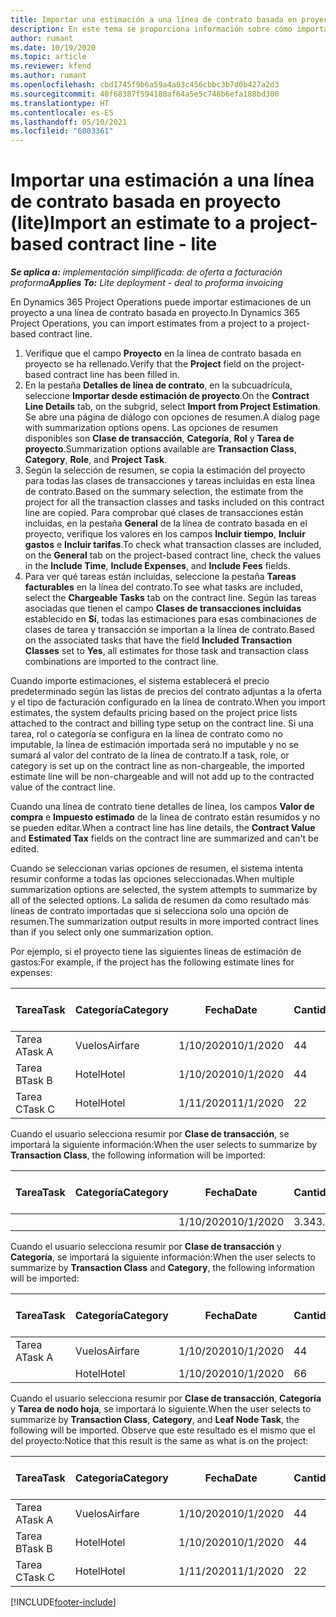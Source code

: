 ```yaml
---
title: Importar una estimación a una línea de contrato basada en proyecto (lite)
description: En este tema se proporciona información sobre cómo importar estimaciones financieras de un proyecto a una línea de contrato.
author: rumant
ms.date: 10/19/2020
ms.topic: article
ms.reviewer: kfend
ms.author: rumant
ms.openlocfilehash: cbd1745f9b6a59a4a03c456cbbc3b7d0b427a2d3
ms.sourcegitcommit: 40f68387f594180af64a5e5c748b6efa188bd300
ms.translationtype: HT
ms.contentlocale: es-ES
ms.lasthandoff: 05/10/2021
ms.locfileid: "6003361"
---
```

# <a name="import-an-estimate-to-a-project-based-contract-line---lite"></a><span data-ttu-id="2ff1f-103">Importar una estimación a una línea de contrato basada en proyecto (lite)</span><span class="sxs-lookup"><span data-stu-id="2ff1f-103">Import an estimate to a project-based contract line - lite</span></span>

<span data-ttu-id="2ff1f-104">_**Se aplica a:** implementación simplificada: de oferta a facturación proforma_</span><span class="sxs-lookup"><span data-stu-id="2ff1f-104">_**Applies To:** Lite deployment - deal to proforma invoicing_</span></span>

<span data-ttu-id="2ff1f-105">En Dynamics 365 Project Operations puede importar estimaciones de un proyecto a una línea de contrato basada en proyecto.</span><span class="sxs-lookup"><span data-stu-id="2ff1f-105">In Dynamics 365 Project Operations, you can import estimates from a project to a project-based contract line.</span></span>

1. <span data-ttu-id="2ff1f-106">Verifique que el campo **Proyecto** en la línea de contrato basada en proyecto se ha rellenado.</span><span class="sxs-lookup"><span data-stu-id="2ff1f-106">Verify that the **Project** field on the project-based contract line has been filled in.</span></span>
2. <span data-ttu-id="2ff1f-107">En la pestaña **Detalles de línea de contrato**, en la subcuadrícula, seleccione **Importar desde estimación de proyecto**.</span><span class="sxs-lookup"><span data-stu-id="2ff1f-107">On the **Contract Line Details** tab, on the subgrid, select **Import from Project Estimation**.</span></span> <span data-ttu-id="2ff1f-108">Se abre una página de diálogo con opciones de resumen.</span><span class="sxs-lookup"><span data-stu-id="2ff1f-108">A dialog page with summarization options opens.</span></span> <span data-ttu-id="2ff1f-109">Las opciones de resumen disponibles son **Clase de transacción**, **Categoría**, **Rol** y **Tarea de proyecto**.</span><span class="sxs-lookup"><span data-stu-id="2ff1f-109">Summarization options available are **Transaction Class**, **Category**, **Role**, and **Project Task**.</span></span>
3. <span data-ttu-id="2ff1f-110">Según la selección de resumen, se copia la estimación del proyecto para todas las clases de transacciones y tareas incluidas en esta línea de contrato.</span><span class="sxs-lookup"><span data-stu-id="2ff1f-110">Based on the summary selection, the estimate from the project for all the transaction classes and tasks included on this contract line are copied.</span></span> <span data-ttu-id="2ff1f-111">Para comprobar qué clases de transacciones están incluidas, en la pestaña **General** de la línea de contrato basada en el proyecto, verifique los valores en los campos **Incluir tiempo**, **Incluir gastos** e **Incluir tarifas**.</span><span class="sxs-lookup"><span data-stu-id="2ff1f-111">To check what transaction classes are included, on the **General** tab on the project-based contract line, check the values in the **Include Time**, **Include Expenses**, and **Include Fees** fields.</span></span> 
4. <span data-ttu-id="2ff1f-112">Para ver qué tareas están incluidas, seleccione la pestaña **Tareas facturables** en la línea del contrato.</span><span class="sxs-lookup"><span data-stu-id="2ff1f-112">To see what tasks are included, select the **Chargeable Tasks** tab on the contract line.</span></span> <span data-ttu-id="2ff1f-113">Según las tareas asociadas que tienen el campo **Clases de transacciones incluidas** establecido en **Sí**, todas las estimaciones para esas combinaciones de clases de tarea y transacción se importan a la línea de contrato.</span><span class="sxs-lookup"><span data-stu-id="2ff1f-113">Based on the associated tasks that have the field **Included Transaction Classes** set to **Yes**, all estimates for those task and transaction class combinations are imported to the contract line.</span></span>

<span data-ttu-id="2ff1f-114">Cuando importe estimaciones, el sistema establecerá el precio predeterminado según las listas de precios del contrato adjuntas a la oferta y el tipo de facturación configurado en la línea de contrato.</span><span class="sxs-lookup"><span data-stu-id="2ff1f-114">When you import estimates, the system defaults pricing based on the project price lists attached to the contract and billing type setup on the contract line.</span></span> <span data-ttu-id="2ff1f-115">Si una tarea, rol o categoría se configura en la línea de contrato como no imputable, la línea de estimación importada será no imputable y no se sumará al valor del contrato de la línea de contrato.</span><span class="sxs-lookup"><span data-stu-id="2ff1f-115">If a task, role, or category is set up on the contract line as non-chargeable, the imported estimate line will be non-chargeable and will not add up to the contracted value of the contract line.</span></span>

<span data-ttu-id="2ff1f-116">Cuando una línea de contrato tiene detalles de línea, los campos **Valor de compra** e **Impuesto estimado** de la línea de contrato están resumidos y no se pueden editar.</span><span class="sxs-lookup"><span data-stu-id="2ff1f-116">When a contract line has line details, the **Contract Value** and **Estimated Tax** fields on the contract line are summarized and can't be edited.</span></span>

<span data-ttu-id="2ff1f-117">Cuando se seleccionan varias opciones de resumen, el sistema intenta resumir conforme a todas las opciones seleccionadas.</span><span class="sxs-lookup"><span data-stu-id="2ff1f-117">When multiple summarization options are selected, the system attempts to summarize by all of the selected options.</span></span> <span data-ttu-id="2ff1f-118">La salida de resumen da como resultado más líneas de contrato importadas que si selecciona solo una opción de resumen.</span><span class="sxs-lookup"><span data-stu-id="2ff1f-118">The summarization output results in more imported contract lines than if you select only one summarization option.</span></span>

<span data-ttu-id="2ff1f-119">Por ejemplo, si el proyecto tiene las siguientes líneas de estimación de gastos:</span><span class="sxs-lookup"><span data-stu-id="2ff1f-119">For example, if the project has the following estimate lines for expenses:</span></span>

| <span data-ttu-id="2ff1f-120">Tarea</span><span class="sxs-lookup"><span data-stu-id="2ff1f-120">Task</span></span> | <span data-ttu-id="2ff1f-121">Categoría</span><span class="sxs-lookup"><span data-stu-id="2ff1f-121">Category</span></span> | <span data-ttu-id="2ff1f-122">Fecha</span><span class="sxs-lookup"><span data-stu-id="2ff1f-122">Date</span></span> | <span data-ttu-id="2ff1f-123">Cantidad</span><span class="sxs-lookup"><span data-stu-id="2ff1f-123">Quantity</span></span> | <span data-ttu-id="2ff1f-124">Precio unitario</span><span class="sxs-lookup"><span data-stu-id="2ff1f-124">Unit price</span></span> | <span data-ttu-id="2ff1f-125">Importe</span><span class="sxs-lookup"><span data-stu-id="2ff1f-125">Amount</span></span> |
| --- | --- | --- | --- | --- | --- |
| <span data-ttu-id="2ff1f-126">Tarea A</span><span class="sxs-lookup"><span data-stu-id="2ff1f-126">Task A</span></span> | <span data-ttu-id="2ff1f-127">Vuelos</span><span class="sxs-lookup"><span data-stu-id="2ff1f-127">Airfare</span></span> | <span data-ttu-id="2ff1f-128">1/10/2020</span><span class="sxs-lookup"><span data-stu-id="2ff1f-128">10/1/2020</span></span> | <span data-ttu-id="2ff1f-129">4</span><span class="sxs-lookup"><span data-stu-id="2ff1f-129">4</span></span> | <span data-ttu-id="2ff1f-130">400</span><span class="sxs-lookup"><span data-stu-id="2ff1f-130">400</span></span> | <span data-ttu-id="2ff1f-131">1600</span><span class="sxs-lookup"><span data-stu-id="2ff1f-131">1600</span></span> |
| <span data-ttu-id="2ff1f-132">Tarea B</span><span class="sxs-lookup"><span data-stu-id="2ff1f-132">Task B</span></span> | <span data-ttu-id="2ff1f-133">Hotel</span><span class="sxs-lookup"><span data-stu-id="2ff1f-133">Hotel</span></span> | <span data-ttu-id="2ff1f-134">1/10/2020</span><span class="sxs-lookup"><span data-stu-id="2ff1f-134">10/1/2020</span></span> | <span data-ttu-id="2ff1f-135">4</span><span class="sxs-lookup"><span data-stu-id="2ff1f-135">4</span></span> | <span data-ttu-id="2ff1f-136">200</span><span class="sxs-lookup"><span data-stu-id="2ff1f-136">200</span></span> | <span data-ttu-id="2ff1f-137">800</span><span class="sxs-lookup"><span data-stu-id="2ff1f-137">800</span></span> |
| <span data-ttu-id="2ff1f-138">Tarea C</span><span class="sxs-lookup"><span data-stu-id="2ff1f-138">Task C</span></span> | <span data-ttu-id="2ff1f-139">Hotel</span><span class="sxs-lookup"><span data-stu-id="2ff1f-139">Hotel</span></span> | <span data-ttu-id="2ff1f-140">1/11/2020</span><span class="sxs-lookup"><span data-stu-id="2ff1f-140">11/1/2020</span></span> | <span data-ttu-id="2ff1f-141">2</span><span class="sxs-lookup"><span data-stu-id="2ff1f-141">2</span></span> | <span data-ttu-id="2ff1f-142">200</span><span class="sxs-lookup"><span data-stu-id="2ff1f-142">200</span></span> | <span data-ttu-id="2ff1f-143">400</span><span class="sxs-lookup"><span data-stu-id="2ff1f-143">400</span></span> |

<span data-ttu-id="2ff1f-144">Cuando el usuario selecciona resumir por **Clase de transacción**, se importará la siguiente información:</span><span class="sxs-lookup"><span data-stu-id="2ff1f-144">When the user selects to summarize by **Transaction Class**, the following information will be imported:</span></span>

| <span data-ttu-id="2ff1f-145">Tarea</span><span class="sxs-lookup"><span data-stu-id="2ff1f-145">Task</span></span> | <span data-ttu-id="2ff1f-146">Categoría</span><span class="sxs-lookup"><span data-stu-id="2ff1f-146">Category</span></span> | <span data-ttu-id="2ff1f-147">Fecha</span><span class="sxs-lookup"><span data-stu-id="2ff1f-147">Date</span></span> | <span data-ttu-id="2ff1f-148">Cantidad</span><span class="sxs-lookup"><span data-stu-id="2ff1f-148">Quantity</span></span> | <span data-ttu-id="2ff1f-149">Precio unitario</span><span class="sxs-lookup"><span data-stu-id="2ff1f-149">Unit price</span></span> | <span data-ttu-id="2ff1f-150">Importe</span><span class="sxs-lookup"><span data-stu-id="2ff1f-150">Amount</span></span> |
| --- | --- | --- | --- | --- | --- |
| &nbsp; | &nbsp; | <span data-ttu-id="2ff1f-151">1/10/2020</span><span class="sxs-lookup"><span data-stu-id="2ff1f-151">10/1/2020</span></span> | <span data-ttu-id="2ff1f-152">3.34</span><span class="sxs-lookup"><span data-stu-id="2ff1f-152">3.34</span></span> | <span data-ttu-id="2ff1f-153">840</span><span class="sxs-lookup"><span data-stu-id="2ff1f-153">840</span></span> | <span data-ttu-id="2ff1f-154">2800</span><span class="sxs-lookup"><span data-stu-id="2ff1f-154">2800</span></span> |

<span data-ttu-id="2ff1f-155">Cuando el usuario selecciona resumir por **Clase de transacción** y **Categoría**, se importará la siguiente información:</span><span class="sxs-lookup"><span data-stu-id="2ff1f-155">When the user selects to summarize by **Transaction Class** and **Category**, the following information will be imported:</span></span>

| <span data-ttu-id="2ff1f-156">Tarea</span><span class="sxs-lookup"><span data-stu-id="2ff1f-156">Task</span></span> | <span data-ttu-id="2ff1f-157">Categoría</span><span class="sxs-lookup"><span data-stu-id="2ff1f-157">Category</span></span> | <span data-ttu-id="2ff1f-158">Fecha</span><span class="sxs-lookup"><span data-stu-id="2ff1f-158">Date</span></span> | <span data-ttu-id="2ff1f-159">Cantidad</span><span class="sxs-lookup"><span data-stu-id="2ff1f-159">Quantity</span></span> | <span data-ttu-id="2ff1f-160">Precio unitario</span><span class="sxs-lookup"><span data-stu-id="2ff1f-160">Unit price</span></span> | <span data-ttu-id="2ff1f-161">Importe</span><span class="sxs-lookup"><span data-stu-id="2ff1f-161">Amount</span></span> |
| --- | --- | --- | --- | --- | --- |
| <span data-ttu-id="2ff1f-162">Tarea A</span><span class="sxs-lookup"><span data-stu-id="2ff1f-162">Task A</span></span> | <span data-ttu-id="2ff1f-163">Vuelos</span><span class="sxs-lookup"><span data-stu-id="2ff1f-163">Airfare</span></span> | <span data-ttu-id="2ff1f-164">1/10/2020</span><span class="sxs-lookup"><span data-stu-id="2ff1f-164">10/1/2020</span></span> | <span data-ttu-id="2ff1f-165">4</span><span class="sxs-lookup"><span data-stu-id="2ff1f-165">4</span></span> | <span data-ttu-id="2ff1f-166">400</span><span class="sxs-lookup"><span data-stu-id="2ff1f-166">400</span></span> | <span data-ttu-id="2ff1f-167">1600</span><span class="sxs-lookup"><span data-stu-id="2ff1f-167">1600</span></span> |
| &nbsp;| <span data-ttu-id="2ff1f-168">Hotel</span><span class="sxs-lookup"><span data-stu-id="2ff1f-168">Hotel</span></span> | <span data-ttu-id="2ff1f-169">1/10/2020</span><span class="sxs-lookup"><span data-stu-id="2ff1f-169">10/1/2020</span></span> | <span data-ttu-id="2ff1f-170">6</span><span class="sxs-lookup"><span data-stu-id="2ff1f-170">6</span></span> | <span data-ttu-id="2ff1f-171">200</span><span class="sxs-lookup"><span data-stu-id="2ff1f-171">200</span></span> | <span data-ttu-id="2ff1f-172">1200</span><span class="sxs-lookup"><span data-stu-id="2ff1f-172">1200</span></span> |

<span data-ttu-id="2ff1f-173">Cuando el usuario selecciona resumir por **Clase de transacción**, **Categoría** y **Tarea de nodo hoja**, se importará lo siguiente.</span><span class="sxs-lookup"><span data-stu-id="2ff1f-173">When the user selects to summarize by **Transaction Class**, **Category**, and **Leaf Node Task**, the following will be imported.</span></span> <span data-ttu-id="2ff1f-174">Observe que este resultado es el mismo que el del proyecto:</span><span class="sxs-lookup"><span data-stu-id="2ff1f-174">Notice that this result is the same as what is on the project:</span></span>

| <span data-ttu-id="2ff1f-175">Tarea</span><span class="sxs-lookup"><span data-stu-id="2ff1f-175">Task</span></span> | <span data-ttu-id="2ff1f-176">Categoría</span><span class="sxs-lookup"><span data-stu-id="2ff1f-176">Category</span></span> | <span data-ttu-id="2ff1f-177">Fecha</span><span class="sxs-lookup"><span data-stu-id="2ff1f-177">Date</span></span> | <span data-ttu-id="2ff1f-178">Cantidad</span><span class="sxs-lookup"><span data-stu-id="2ff1f-178">Quantity</span></span> | <span data-ttu-id="2ff1f-179">Precio unitario</span><span class="sxs-lookup"><span data-stu-id="2ff1f-179">Unit price</span></span> | <span data-ttu-id="2ff1f-180">Importe</span><span class="sxs-lookup"><span data-stu-id="2ff1f-180">Amount</span></span> |
| --- | --- | --- | --- | --- | --- |
| <span data-ttu-id="2ff1f-181">Tarea A</span><span class="sxs-lookup"><span data-stu-id="2ff1f-181">Task A</span></span> | <span data-ttu-id="2ff1f-182">Vuelos</span><span class="sxs-lookup"><span data-stu-id="2ff1f-182">Airfare</span></span> | <span data-ttu-id="2ff1f-183">1/10/2020</span><span class="sxs-lookup"><span data-stu-id="2ff1f-183">10/1/2020</span></span> | <span data-ttu-id="2ff1f-184">4</span><span class="sxs-lookup"><span data-stu-id="2ff1f-184">4</span></span> | <span data-ttu-id="2ff1f-185">400</span><span class="sxs-lookup"><span data-stu-id="2ff1f-185">400</span></span> | <span data-ttu-id="2ff1f-186">1600</span><span class="sxs-lookup"><span data-stu-id="2ff1f-186">1600</span></span> |
| <span data-ttu-id="2ff1f-187">Tarea B</span><span class="sxs-lookup"><span data-stu-id="2ff1f-187">Task B</span></span> | <span data-ttu-id="2ff1f-188">Hotel</span><span class="sxs-lookup"><span data-stu-id="2ff1f-188">Hotel</span></span> | <span data-ttu-id="2ff1f-189">1/10/2020</span><span class="sxs-lookup"><span data-stu-id="2ff1f-189">10/1/2020</span></span> | <span data-ttu-id="2ff1f-190">4</span><span class="sxs-lookup"><span data-stu-id="2ff1f-190">4</span></span> | <span data-ttu-id="2ff1f-191">200</span><span class="sxs-lookup"><span data-stu-id="2ff1f-191">200</span></span> | <span data-ttu-id="2ff1f-192">800</span><span class="sxs-lookup"><span data-stu-id="2ff1f-192">800</span></span> |
| <span data-ttu-id="2ff1f-193">Tarea C</span><span class="sxs-lookup"><span data-stu-id="2ff1f-193">Task C</span></span> | <span data-ttu-id="2ff1f-194">Hotel</span><span class="sxs-lookup"><span data-stu-id="2ff1f-194">Hotel</span></span> | <span data-ttu-id="2ff1f-195">1/11/2020</span><span class="sxs-lookup"><span data-stu-id="2ff1f-195">11/1/2020</span></span> | <span data-ttu-id="2ff1f-196">2</span><span class="sxs-lookup"><span data-stu-id="2ff1f-196">2</span></span> | <span data-ttu-id="2ff1f-197">200</span><span class="sxs-lookup"><span data-stu-id="2ff1f-197">200</span></span> | <span data-ttu-id="2ff1f-198">400</span><span class="sxs-lookup"><span data-stu-id="2ff1f-198">400</span></span> |


[!INCLUDE[footer-include](../../includes/footer-banner.md)]